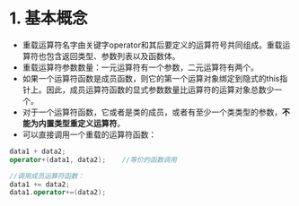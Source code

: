 # 1. 基本概念
- 重载运算符名字由关键字operator和其后要定义的运算符号共同组成。重载运算符也包含返回类型、参数列表以及函数体。
- 重载运算符参数数量：一元运算符有一个参数，二元运算符有两个。
- 如果一个运算符函数是成员函数，则它的第一个运算对象绑定到隐式的this指针上。因此，成员运算符函数的显式参数数量比运算符的运算对象总数少一个。
- 对于一个运算符函数，它或者是类的成员，或者有至少一个类类型的参数，**不能为内置类型重定义运算符**。  
- 可以直接调用一个重载的运算符函数：
```C++
data1 + data2;
operator+(data1, data2);    //等价的函数调用

//调用成员运算符函数：
data1 += data2;
data1.operator+=(data2);
```
